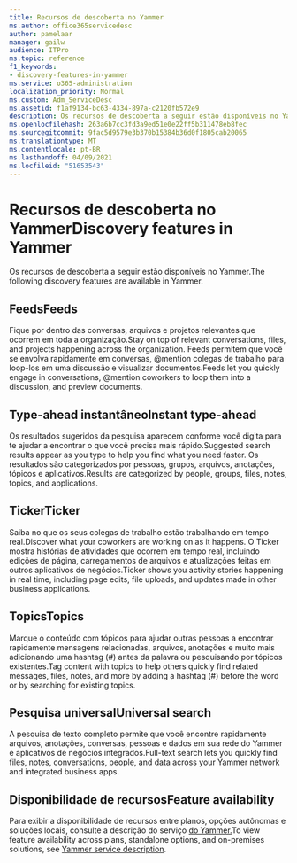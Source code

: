 ```yaml
---
title: Recursos de descoberta no Yammer
ms.author: office365servicedesc
author: pamelaar
manager: gailw
audience: ITPro
ms.topic: reference
f1_keywords:
- discovery-features-in-yammer
ms.service: o365-administration
localization_priority: Normal
ms.custom: Adm_ServiceDesc
ms.assetid: f1af9134-bc63-4334-897a-c2120fb572e9
description: Os recursos de descoberta a seguir estão disponíveis no Yammer.
ms.openlocfilehash: 263a6b7cc3fd3a9ed51e0e22ff5b311478eb8fec
ms.sourcegitcommit: 9fac5d9579e3b370b15384b36d0f1805cab20065
ms.translationtype: MT
ms.contentlocale: pt-BR
ms.lasthandoff: 04/09/2021
ms.locfileid: "51653543"
---
```

# <a name="discovery-features-in-yammer"></a><span data-ttu-id="b8569-103">Recursos de descoberta no Yammer</span><span class="sxs-lookup"><span data-stu-id="b8569-103">Discovery features in Yammer</span></span>

<span data-ttu-id="b8569-104">Os recursos de descoberta a seguir estão disponíveis no Yammer.</span><span class="sxs-lookup"><span data-stu-id="b8569-104">The following discovery features are available in Yammer.</span></span>
  
## <a name="feeds"></a><span data-ttu-id="b8569-105">Feeds</span><span class="sxs-lookup"><span data-stu-id="b8569-105">Feeds</span></span>

<span data-ttu-id="b8569-106">Fique por dentro das conversas, arquivos e projetos relevantes que ocorrem em toda a organização.</span><span class="sxs-lookup"><span data-stu-id="b8569-106">Stay on top of relevant conversations, files, and projects happening across the organization.</span></span> <span data-ttu-id="b8569-107">Feeds permitem que você se envolva rapidamente em conversas, @mention colegas de trabalho para loop-los em uma discussão e visualizar documentos.</span><span class="sxs-lookup"><span data-stu-id="b8569-107">Feeds let you quickly engage in conversations, @mention coworkers to loop them into a discussion, and preview documents.</span></span>

## <a name="instant-type-ahead"></a><span data-ttu-id="b8569-108">Type-ahead instantâneo</span><span class="sxs-lookup"><span data-stu-id="b8569-108">Instant type-ahead</span></span>

<span data-ttu-id="b8569-109">Os resultados sugeridos da pesquisa aparecem conforme você digita para te ajudar a encontrar o que você precisa mais rápido.</span><span class="sxs-lookup"><span data-stu-id="b8569-109">Suggested search results appear as you type to help you find what you need faster.</span></span> <span data-ttu-id="b8569-110">Os resultados são categorizados por pessoas, grupos, arquivos, anotações, tópicos e aplicativos.</span><span class="sxs-lookup"><span data-stu-id="b8569-110">Results are categorized by people, groups, files, notes, topics, and applications.</span></span>
    
## <a name="ticker"></a><span data-ttu-id="b8569-111">Ticker</span><span class="sxs-lookup"><span data-stu-id="b8569-111">Ticker</span></span>

<span data-ttu-id="b8569-112">Saiba no que os seus colegas de trabalho estão trabalhando em tempo real.</span><span class="sxs-lookup"><span data-stu-id="b8569-112">Discover what your coworkers are working on as it happens.</span></span> <span data-ttu-id="b8569-113">O Ticker mostra histórias de atividades que ocorrem em tempo real, incluindo edições de página, carregamentos de arquivos e atualizações feitas em outros aplicativos de negócios.</span><span class="sxs-lookup"><span data-stu-id="b8569-113">Ticker shows you activity stories happening in real time, including page edits, file uploads, and updates made in other business applications.</span></span>
  
## <a name="topics"></a><span data-ttu-id="b8569-114">Topics</span><span class="sxs-lookup"><span data-stu-id="b8569-114">Topics</span></span>

<span data-ttu-id="b8569-115">Marque o conteúdo com tópicos para ajudar outras pessoas a encontrar rapidamente mensagens relacionadas, arquivos, anotações e muito mais adicionando uma hashtag (#) antes da palavra ou pesquisando por tópicos existentes.</span><span class="sxs-lookup"><span data-stu-id="b8569-115">Tag content with topics to help others quickly find related messages, files, notes, and more by adding a hashtag (#) before the word or by searching for existing topics.</span></span>
  
## <a name="universal-search"></a><span data-ttu-id="b8569-116">Pesquisa universal</span><span class="sxs-lookup"><span data-stu-id="b8569-116">Universal search</span></span>

<span data-ttu-id="b8569-117">A pesquisa de texto completo permite que você encontre rapidamente arquivos, anotações, conversas, pessoas e dados em sua rede do Yammer e aplicativos de negócios integrados.</span><span class="sxs-lookup"><span data-stu-id="b8569-117">Full-text search lets you quickly find files, notes, conversations, people, and data across your Yammer network and integrated business apps.</span></span>
  
## <a name="feature-availability"></a><span data-ttu-id="b8569-118">Disponibilidade de recursos</span><span class="sxs-lookup"><span data-stu-id="b8569-118">Feature availability</span></span>

<span data-ttu-id="b8569-119">Para exibir a disponibilidade de recursos entre planos, opções autônomas e soluções locais, consulte a descrição do serviço [do Yammer.](yammer-service-description.md)</span><span class="sxs-lookup"><span data-stu-id="b8569-119">To view feature availability across plans, standalone options, and on-premises solutions, see [Yammer service description](yammer-service-description.md).</span></span>
  
  
